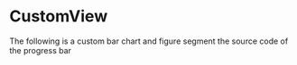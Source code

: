 # CustomView
The following is a custom bar chart and figure segment the source code of the progress bar
